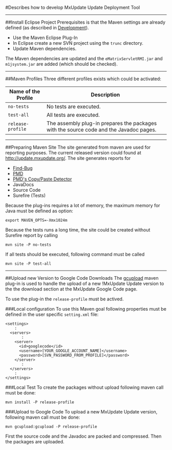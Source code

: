 #Describes how to develop MxUpdate Update Deployment Tool

----
##Install Eclipse Project
Prerequisites is that the Maven settings are already defined (as described in
[Development](Development_.md)).

* Use the Maven Eclipse Plug-In
* In Eclipse create a new SVN project using the `trunc` directory.
* Update Maven dependencies.

The Maven dependencies are updated and the `eMatrixServletRMI.jar` and `m1jsystem.jar` are added (which should be checked).

----
##Maven Profiles
Three different profiles exists which could be activated:

Name of the Profile | Description
--------------------|----------------
`no-tests`          | No tests are executed.
`test-all`          | All tests are executed.
`release-profile`   | The assembly plug-in prepares the packages with the source code and the Javadoc pages.

----
##Preparing Maven Site
The site generated from maven are used for reporting purposes. The current released version could found at http://update.mxupdate.org/.
The site generates reports for
* [Find-Bug](http://findbugs.sourceforge.net/)
* [PMD](http://pmd.sourceforge.net/)
* [PMD's Copy/Paste Detector](http://pmd.sourceforge.net/cpd.html)
* JavaDocs
* Source Code
* Surefire (Tests)

Because the plug-ins requires a lot of memory, the maximum memory for Java must be defined as option:
```
export MAVEN_OPTS=-Xmx1024m
```
Because the tests runs a long time, the site could be created without Surefire report by calling
```
mvn site -P no-tests
```
If all tests should be executed, following command must be called
```
mvn site -P test-all
```

----
##Upload new Version to Google Code Downloads
The [gcupload](http://code.google.com/p/gcupload-maven-plugin/) maven plug-in is  used to handle the upload of a new !MxUpdate Update version to the the download section at the MxUpdate Google Code page.

To use the plug-in the `release-profile` must be actived.

###Local configuration
To use this Maven goal following properties must be defined in the user specific `setting.xml` file:
```
<settings>
    :
  <servers>
       :
    <server>
      <id>googlecode</id>
      <username>[YOUR_GOOGLE_ACCOUNT_NAME]</username>
      <password>[SVN_PASSWORD_FROM_PROFILE]</password>
    </server>
       :
  </servers>
    :
</settings>
```

###Local Test
To create the packages without upload following maven call must be done:
```
mvn install -P release-profile
```

###Upload to Google Code
To upload a new MxUpdate Update version, following maven call must be done:
```
mvn gcupload:gcupload -P release-profile
```
First the source code and the Javadoc are packed and compressed. Then the packages are uploaded.
